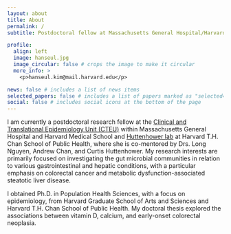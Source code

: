 ```yaml
---
layout: about
title: About
permalink: /
subtitle: Postdoctoral fellow at Massachusetts General Hospital/Harvard Medical School

profile:
  align: left
  image: hanseul.jpg
  image_circular: false # crops the image to make it circular
  more_info: >
    <p>hanseul.kim@mail.harvard.edu</p>

news: false # includes a list of news items
selected_papers: false # includes a list of papers marked as "selected={true}"
social: false # includes social icons at the bottom of the page
---
```


I am currently a postdoctoral research fellow at the [Clinical and Translational Epidemiology Unit (CTEU)](https://www.mghcteu.org/) within Massachusetts General Hospital and Harvard Medical School and [Huttenhower lab](https://huttenhower.sph.harvard.edu/home/) at Harvard T.H. Chan School of Public Health, where she is co-mentored by Drs. Long Nguyen, Andrew Chan, and Curtis Huttenhower. My research interests are primarily focused on investigating the gut microbial communities in relation to various gastrointestinal and hepatic conditions, with a particular emphasis on colorectal cancer and metabolic dysfunction-associated steatotic liver disease.

I obtained Ph.D. in Population Health Sciences, with a focus on epidemiology, from Harvard Graduate School of Arts and Sciences and Harvard T.H. Chan School of Public Health. My doctoral thesis explored the associations between vitamin D, calcium, and early-onset colorectal neoplasia.

